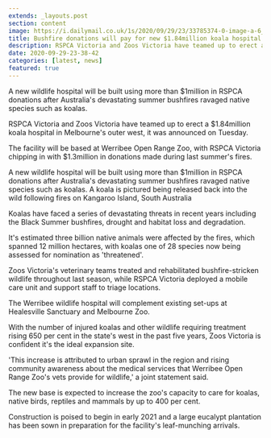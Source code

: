 ```yaml
---
extends: _layouts.post
section: content
image: https://i.dailymail.co.uk/1s/2020/09/29/23/33785374-0-image-a-6_1601418576728.jpg 
title: Bushfire donations will pay for new $1.84million koala hospital 
description: RSPCA Victoria and Zoos Victoria have teamed up to erect a $1.84million koala hospital in Melbournes outer west, it was announced on Tuesday. 
date: 2020-09-29-23-38-42 
categories: [latest, news] 
featured: true 
--- 
```

A new wildlife hospital will be built using more than $1million in RSPCA donations after Australia's devastating summer bushfires ravaged native species such as koalas.

RSPCA Victoria and Zoos Victoria have teamed up to erect a $1.84million koala hospital in Melbourne's outer west, it was announced on Tuesday.

The facility will be based at Werribee Open Range Zoo, with RSPCA Victoria chipping in with $1.3million in donations made during last summer's fires.

A new wildlife hospital will be built using more than $1million in RSPCA donations after Australia's devastating summer bushfires ravaged native species such as koalas. A koala is pictured being released back into the wild following fires on Kangaroo Island, South Australia

Koalas have faced a series of devastating threats in recent years including the Black Summer bushfires, drought and habitat loss and degradation.

It's estimated three billion native animals were affected by the fires, which spanned 12 million hectares, with koalas one of 28 species now being assessed for nomination as 'threatened'.

Zoos Victoria's veterinary teams treated and rehabilitated bushfire-stricken wildlife throughout last season, while RSPCA Victoria deployed a mobile care unit and support staff to triage locations.

The Werribee wildlife hospital will complement existing set-ups at Healesville Sanctuary and Melbourne Zoo.

With the number of injured koalas and other wildlife requiring treatment rising 650 per cent in the state's west in the past five years, Zoos Victoria is confident it's the ideal expansion site.

'This increase is attributed to urban sprawl in the region and rising community awareness about the medical services that Werribee Open Range Zoo's vets provide for wildlife,' a joint statement said.

The new base is expected to increase the zoo's capacity to care for koalas, native birds, reptiles and mammals by up to 400 per cent.

Construction is poised to begin in early 2021 and a large eucalypt plantation has been sown in preparation for the facility's leaf-munching arrivals.

